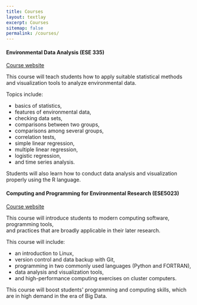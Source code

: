 ```yaml
---
title: Courses
layout: textlay
excerpt: Courses
sitemap: false
permalink: /courses/
---
```


#### Environmental Data Analysis (ESE 335)

[Course website](https://zhu-group.github.io/ese335) 

This course will teach students how to apply suitable statistical methods and visualization tools to analyze environmental data. 
  
Topics include:  
  * basics of statistics,   
  * features of environmental data,   
  * checking data sets,   
  * comparisons between two groups,   
  * comparisons among several groups,   
  * correlation tests,   
  * simple linear regression,   
  * multiple linear regression,   
  * logistic regression,   
  * and time series analysis.   
  
Students will also learn how to conduct data analysis and visualization properly using the R language.   


#### Computing and Programming for Environmental Research (ESE5023)

[Course website](https://zhu-group.github.io/ese5023)  

This course will introduce students to modern computing software, programming tools,   
and practices that are broadly applicable in their later research.   

This course will include:  
  * an introduction to Linux,   
  * version control and data backup with Git,   
  * programming in two commonly used languages (Python and FORTRAN),   
  * data analysis and visualization tools,   
  * and high-performance computing exercises on cluster computers.   

This course will boost students' programming and computing skills, which are in high demand in the era of Big Data.
  